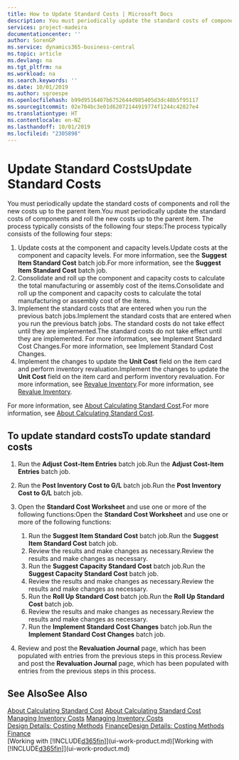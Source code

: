 ```yaml
---
title: How to Update Standard Costs | Microsoft Docs
description: You must periodically update the standard costs of components and roll the new costs up to the parent item.
services: project-madeira
documentationcenter: ''
author: SorenGP
ms.service: dynamics365-business-central
ms.topic: article
ms.devlang: na
ms.tgt_pltfrm: na
ms.workload: na
ms.search.keywords: ''
ms.date: 10/01/2019
ms.author: sgroespe
ms.openlocfilehash: b99d9516407b6752644d985405d3dc48b5f95117
ms.sourcegitcommit: 02e704bc3e01d62072144919774f1244c42827e4
ms.translationtype: HT
ms.contentlocale: en-NZ
ms.lasthandoff: 10/01/2019
ms.locfileid: "2305898"
---
```

# <a name="update-standard-costs"></a><span data-ttu-id="0dd2f-103">Update Standard Costs</span><span class="sxs-lookup"><span data-stu-id="0dd2f-103">Update Standard Costs</span></span>
<span data-ttu-id="0dd2f-104">You must periodically update the standard costs of components and roll the new costs up to the parent item.</span><span class="sxs-lookup"><span data-stu-id="0dd2f-104">You must periodically update the standard costs of components and roll the new costs up to the parent item.</span></span> <span data-ttu-id="0dd2f-105">The process typically consists of the following four steps:</span><span class="sxs-lookup"><span data-stu-id="0dd2f-105">The process typically consists of the following four steps:</span></span>  

1.  <span data-ttu-id="0dd2f-106">Update costs at the component and capacity levels.</span><span class="sxs-lookup"><span data-stu-id="0dd2f-106">Update costs at the component and capacity levels.</span></span> <span data-ttu-id="0dd2f-107">For more information, see the **Suggest Item Standard Cost** batch job.</span><span class="sxs-lookup"><span data-stu-id="0dd2f-107">For more information, see the **Suggest Item Standard Cost** batch job.</span></span>  
2.  <span data-ttu-id="0dd2f-108">Consolidate and roll up the component and capacity costs to calculate the total manufacturing or assembly cost of the items.</span><span class="sxs-lookup"><span data-stu-id="0dd2f-108">Consolidate and roll up the component and capacity costs to calculate the total manufacturing or assembly cost of the items.</span></span>  
3.  <span data-ttu-id="0dd2f-109">Implement the standard costs that are entered when you run the previous batch jobs.</span><span class="sxs-lookup"><span data-stu-id="0dd2f-109">Implement the standard costs that are entered when you run the previous batch jobs.</span></span> <span data-ttu-id="0dd2f-110">The standard costs do not take effect until they are implemented.</span><span class="sxs-lookup"><span data-stu-id="0dd2f-110">The standard costs do not take effect until they are implemented.</span></span> <span data-ttu-id="0dd2f-111">For more information, see Implement Standard Cost Changes.</span><span class="sxs-lookup"><span data-stu-id="0dd2f-111">For more information, see Implement Standard Cost Changes.</span></span>  
4.  <span data-ttu-id="0dd2f-112">Implement the changes to update the **Unit Cost** field on the item card and perform inventory revaluation.</span><span class="sxs-lookup"><span data-stu-id="0dd2f-112">Implement the changes to update the **Unit Cost** field on the item card and perform inventory revaluation.</span></span> <span data-ttu-id="0dd2f-113">For more information, see [Revalue Inventory](inventory-how-revalue-inventory.md).</span><span class="sxs-lookup"><span data-stu-id="0dd2f-113">For more information, see [Revalue Inventory](inventory-how-revalue-inventory.md).</span></span>  

<span data-ttu-id="0dd2f-114">For more information, see [About Calculating Standard Cost](finance-about-calculating-standard-cost.md).</span><span class="sxs-lookup"><span data-stu-id="0dd2f-114">For more information, see [About Calculating Standard Cost](finance-about-calculating-standard-cost.md).</span></span>  
## <a name="to-update-standard-costs"></a><span data-ttu-id="0dd2f-115">To update standard costs</span><span class="sxs-lookup"><span data-stu-id="0dd2f-115">To update standard costs</span></span>  
1.  <span data-ttu-id="0dd2f-116">Run the **Adjust Cost-Item Entries** batch job.</span><span class="sxs-lookup"><span data-stu-id="0dd2f-116">Run the **Adjust Cost-Item Entries** batch job.</span></span>  
2.  <span data-ttu-id="0dd2f-117">Run the **Post Inventory Cost to G/L** batch job.</span><span class="sxs-lookup"><span data-stu-id="0dd2f-117">Run the **Post Inventory Cost to G/L** batch job.</span></span>  
3.  <span data-ttu-id="0dd2f-118">Open the **Standard Cost Worksheet** and use one or more of the following functions:</span><span class="sxs-lookup"><span data-stu-id="0dd2f-118">Open the **Standard Cost Worksheet** and use one or more of the following functions:</span></span>  

    1.  <span data-ttu-id="0dd2f-119">Run the **Suggest Item Standard Cost** batch job.</span><span class="sxs-lookup"><span data-stu-id="0dd2f-119">Run the **Suggest Item Standard Cost** batch job.</span></span>  
    2.  <span data-ttu-id="0dd2f-120">Review the results and make changes as necessary.</span><span class="sxs-lookup"><span data-stu-id="0dd2f-120">Review the results and make changes as necessary.</span></span>  
    3.  <span data-ttu-id="0dd2f-121">Run the **Suggest Capacity Standard Cost** batch job.</span><span class="sxs-lookup"><span data-stu-id="0dd2f-121">Run the **Suggest Capacity Standard Cost** batch job.</span></span>  
    4.  <span data-ttu-id="0dd2f-122">Review the results and make changes as necessary.</span><span class="sxs-lookup"><span data-stu-id="0dd2f-122">Review the results and make changes as necessary.</span></span>
    5. <span data-ttu-id="0dd2f-123">Run the **Roll Up Standard Cost** batch job.</span><span class="sxs-lookup"><span data-stu-id="0dd2f-123">Run the **Roll Up Standard Cost** batch job.</span></span>
    6.  <span data-ttu-id="0dd2f-124">Review the results and make changes as necessary.</span><span class="sxs-lookup"><span data-stu-id="0dd2f-124">Review the results and make changes as necessary.</span></span>
    7.  <span data-ttu-id="0dd2f-125">Run the **Implement Standard Cost Changes** batch job.</span><span class="sxs-lookup"><span data-stu-id="0dd2f-125">Run the **Implement Standard Cost Changes** batch job.</span></span>  
4.  <span data-ttu-id="0dd2f-126">Review and post the **Revaluation Journal** page, which has been populated with entries from the previous steps in this process.</span><span class="sxs-lookup"><span data-stu-id="0dd2f-126">Review and post the **Revaluation Journal** page, which has been populated with entries from the previous steps in this process.</span></span>  

## <a name="see-also"></a><span data-ttu-id="0dd2f-127">See Also</span><span class="sxs-lookup"><span data-stu-id="0dd2f-127">See Also</span></span>  
 <span data-ttu-id="0dd2f-128">[About Calculating Standard Cost](finance-about-calculating-standard-cost.md) </span><span class="sxs-lookup"><span data-stu-id="0dd2f-128">[About Calculating Standard Cost](finance-about-calculating-standard-cost.md) </span></span>  
 <span data-ttu-id="0dd2f-129">[Managing Inventory Costs](finance-manage-inventory-costs.md) </span><span class="sxs-lookup"><span data-stu-id="0dd2f-129">[Managing Inventory Costs](finance-manage-inventory-costs.md) </span></span>  
 <span data-ttu-id="0dd2f-130">[Design Details: Costing Methods](design-details-costing-methods.md) [Finance](finance.md)</span><span class="sxs-lookup"><span data-stu-id="0dd2f-130">[Design Details: Costing Methods](design-details-costing-methods.md) [Finance](finance.md)</span></span>  
 <span data-ttu-id="0dd2f-131">[Working with [!INCLUDE[d365fin](includes/d365fin_md.md)]](ui-work-product.md)</span><span class="sxs-lookup"><span data-stu-id="0dd2f-131">[Working with [!INCLUDE[d365fin](includes/d365fin_md.md)]](ui-work-product.md)</span></span>  
